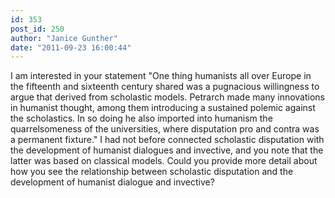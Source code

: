 ```yaml
---
id: 353
post_id: 250
author: "Janice Gunther"
date: "2011-09-23 16:00:44"
---
```

I am interested in your statement "One thing humanists all over Europe in the fifteenth and sixteenth century shared was a pugnacious willingness to argue that derived from scholastic models. Petrarch made many innovations in humanist thought, among them introducing a sustained polemic against the scholastics. In so doing he also imported into humanism the quarrelsomeness of the universities, where disputation pro and contra was a permanent fixture." I had not before connected scholastic disputation with the development of humanist dialogues and invective, and you note that the latter was based on classical models. Could you provide more detail about how you see the relationship between scholastic disputation and the development of humanist dialogue and invective?
